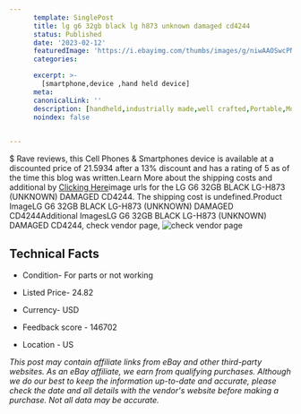 ```yaml
---
      template: SinglePost
      title: lg g6 32gb black lg h873 unknown damaged cd4244
      status: Published
      date: '2023-02-12'
      featuredImage: 'https://i.ebayimg.com/thumbs/images/g/niwAAOSwcPNj5AhR/s-l225.jpg'
      categories: 

      excerpt: >-
        [smartphone,device ,hand held device]
      meta:
      canonicalLink: ''
      description: [handheld,industrially made,well crafted,Portable,Mobile,Compact,Convenient,Lightweight,Maneuverable,Man-portable,Miniature,Carriable,Hand-held,Light,Holdable,Transportable,Mobile device,Pocket-sized,On-the-go,Wireless,Cordless,Compact size,Convenient size, smartphone,device ,hand held device]
      noindex: false

        
---
```

$
    Rave reviews, this Cell Phones & Smartphones device is available at a discounted price of 21.5934 after a 13% discount and has a rating of 5 as of the time this blog was written.Learn More about the shipping costs and additional by [Clicking Here](https://www.ebay.com/itm/285139258484?hash=item42639fcc74%3Ag%3AniwAAOSwcPNj5AhR&mkevt=1&mkcid=1&mkrid=711-53200-19255-0&campid=%253CePNCampaignId%253E&customid=%253CreferenceId%253E&toolid=10049)image urls for the LG G6 32GB BLACK LG-H873 (UNKNOWN) DAMAGED CD4244. The shipping cost is undefined.Product ImageLG G6 32GB BLACK LG-H873 (UNKNOWN) DAMAGED CD4244Additional ImagesLG G6 32GB BLACK LG-H873 (UNKNOWN) DAMAGED CD4244, check vendor page, ![check vendor page](https://origin-galleryplus.ebayimg.com/ws/web/285139258484_2_0_1/225x225.jpg,https://origin-galleryplus.ebayimg.com/ws/web/285139258484_3_0_1/225x225.jpg,https://origin-galleryplus.ebayimg.com/ws/web/285139258484_4_0_1/225x225.jpg,https://origin-galleryplus.ebayimg.com/ws/web/285139258484_5_0_1/225x225.jpg,https://origin-galleryplus.ebayimg.com/ws/web/285139258484_6_0_1/225x225.jpg,https://origin-galleryplus.ebayimg.com/ws/web/285139258484_7_0_1/225x225.jpg,https://origin-galleryplus.ebayimg.com/ws/web/285139258484_8_0_1/225x225.jpg,https://origin-galleryplus.ebayimg.com/ws/web/285139258484_9_0_1/225x225.jpg)
    
    

 ## Technical Facts 



     
      

 - Condition- For parts or not working 


      

 - Listed Price- 24.82 


      

 - Currency- USD 


      

 - Feedback score - 146702 


      

 - Location - US 


      
      

 *_This post may contain affiliate links from eBay and other third-party websites. As an eBay affiliate, we earn from qualifying purchases. Although we do our best to keep the information up-to-date and accurate, please check the date and all details with the vendor's website before making a purchase. Not all data may be accurate._*



    
    
    
    
    
